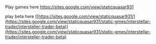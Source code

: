 Play games here https://sites.google.com/view/staticquasar931

play beta here [[https://sites.google.com/view/staticquasar931/](https://sites.google.com/view/staticquasar931/static-gmes/interstellar-trader/intersteller-trader-beta)](https://sites.google.com/view/staticquasar931/static-gmes/interstellar-trader/intersteller-trader-beta)
